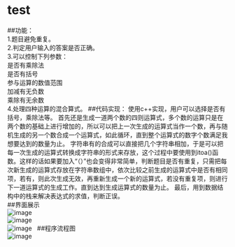 # test
##功能：  
1.题目避免重复。  
2.判定用户输入的答案是否正确。  
3.可以控制下列参数：  
是否有乘除法  
是否有括号  
参与运算的数值范围  
加减有无负数  
乘除有无余数  
4.处理四种运算的混合算式。 ##代码实现： 使用c++实现，用户可以选择是否有括号，乘除法等。 首先还是生成一道两个数的四则运算式，多个数的运算只是在两个数的基础上进行增加的，所以可以把上一次生成的运算式当作一个数，再与随机生成的另一个数合成一个运算式，如此循环，直到整个运算式的数字个数满足我想要达到的数量为止。 字符串有的合成可以直接把几个字符串相加，于是可以把每一次生成的运算式转换成字符串的形式来存放，这个过程中要使用到itoa()函数。这样的话如果要加入“（）”也会变得非常简单，判断题目是否有重复，只需把每次新生成的运算式存放在字符串数组中，依次比较之前生成的运算式中是否有相同项，若有，则此次生成无效，再重新生成一个新的运算式，若没有重复项，则进行下一道运算式的生成工作。直到达到生成运算式的数量为止。 最后，用到数据结构中的栈来解决表达式的求值，判断正误。    
##界面展示  
![image](https://github.com/llixian/test/blob/master/images/2.PNG)  
![image](https://github.com/llixian/test/blob/master/images/3.PNG)  
![image](https://github.com/llixian/test/blob/master/images/4.PNG)      
##程序流程图  
![image](https://github.com/llixian/test/blob/master/images/1.png) 
